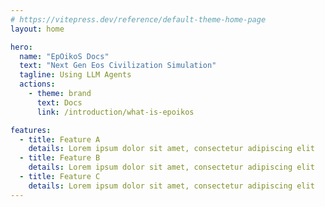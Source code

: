 ```yaml
---
# https://vitepress.dev/reference/default-theme-home-page
layout: home

hero:
  name: "EpOikoS Docs"
  text: "Next Gen Eos Civilization Simulation"
  tagline: Using LLM Agents
  actions:
    - theme: brand
      text: Docs
      link: /introduction/what-is-epoikos

features:
  - title: Feature A
    details: Lorem ipsum dolor sit amet, consectetur adipiscing elit
  - title: Feature B
    details: Lorem ipsum dolor sit amet, consectetur adipiscing elit
  - title: Feature C
    details: Lorem ipsum dolor sit amet, consectetur adipiscing elit
---
```


